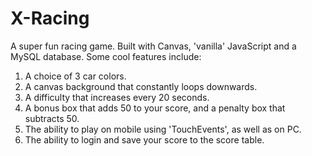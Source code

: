 # X-Racing
A super fun racing game. Built with Canvas, 'vanilla' JavaScript and a MySQL database. Some cool features include:
1. A choice of 3 car colors.
2. A canvas background that constantly loops downwards.
3. A difficulty that increases every 20 seconds.
4. A bonus box that adds 50 to your score, and a penalty box that subtracts 50.
5. The ability to play on mobile using 'TouchEvents', as well as on PC.
6. The ability to login and save your score to the score table.
